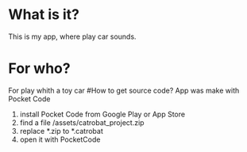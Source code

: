# What is it?
This is my app, where play car sounds.
# For who?
For play whith a toy car
#How to get source code?
App was make with Pocket Code
1. install Pocket Code from Google Play or App Store
2. find a file /assets/catrobat_project.zip
3. replace *.zip to *.catrobat
4. open it with PocketCode
